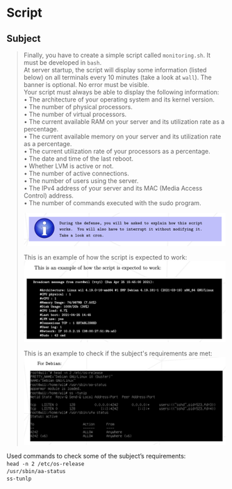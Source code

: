 # Script

## Subject
> Finally, you have to create a simple script called `monitoring.sh`. It must be developed in `bash`.  
> At server startup, the script will display some information (listed below) on all terminals every 10 minutes (take a look at `wall`). The banner is optional. No error must be visible.  
> Your script must always be able to display the following information:  
> • The architecture of your operating system and its kernel version.  
> • The number of physical processors.  
> • The number of virtual processors.  
> • The current available RAM on your server and its utilization rate as a percentage.  
> • The current available memory on your server and its utilization rate as a percentage.  
> • The current utilization rate of your processors as a percentage.  
> • The date and time of the last reboot.  
> • Whether LVM is active or not.  
> • The number of active connections.  
> • The number of users using the server.  
> • The IPv4 address of your server and its MAC (Media Access Control) address.  
> • The number of commands executed with the sudo program.
>
> ![](../Pics/explain_script.png)
>
> This is an example of how the script is expected to work:  
> ![](../Pics/example_script.png)
> 
> This is an example to check if the subject's requirements are met:
> ![](../Pics/commands_requirements.png)

Used commands to check some of the subject’s requirements:  
`head -n 2 /etc/os-release`  
`/usr/sbin/aa-status`  
`ss-tunlp`  



